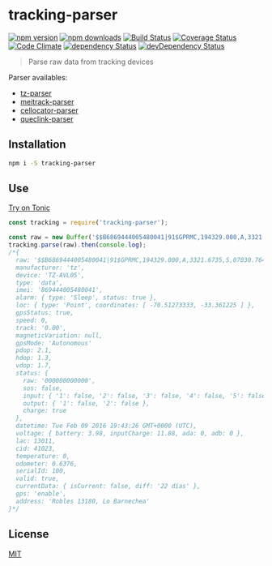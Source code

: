 # tracking-parser

[![npm version](https://img.shields.io/npm/v/tracking-parser.svg?style=flat-square)](https://www.npmjs.com/package/tracking-parser)
[![npm downloads](https://img.shields.io/npm/dm/tracking-parser.svg?style=flat-square)](https://www.npmjs.com/package/tracking-parser)
[![Build Status](https://img.shields.io/travis/lgaticaq/tracking-parser.svg?style=flat-square)](https://travis-ci.org/lgaticaq/tracking-parser)
[![Coverage Status](https://img.shields.io/coveralls/lgaticaq/tracking-parser/master.svg?style=flat-square)](https://coveralls.io/github/lgaticaq/tracking-parser?branch=master)
[![Code Climate](https://img.shields.io/codeclimate/github/lgaticaq/tracking-parser.svg?style=flat-square)](https://codeclimate.com/github/lgaticaq/tracking-parser)
[![dependency Status](https://img.shields.io/david/lgaticaq/tracking-parser.svg?style=flat-square)](https://david-dm.org/lgaticaq/tracking-parser#info=dependencies)
[![devDependency Status](https://img.shields.io/david/dev/lgaticaq/tracking-parser.svg?style=flat-square)](https://david-dm.org/lgaticaq/tracking-parser#info=devDependencies)

> Parse raw data from tracking devices

Parser availables:

* [tz-parser](https://www.npmjs.com/package/tz-parser)
* [meitrack-parser](https://www.npmjs.com/package/meitrack-parser)
* [cellocator-parser](https://www.npmjs.com/package/cellocator-parser)
* [queclink-parser](https://www.npmjs.com/package/queclink-parser)

## Installation

```bash
npm i -S tracking-parser
```

## Use

[Try on Tonic](https://tonicdev.com/npm/tracking-parser)
```js
const tracking = require('tracking-parser');

const raw = new Buffer('$$B6869444005480041|91$GPRMC,194329.000,A,3321.6735,S,07030.7640,W,0.00,0.00,090216,,,A*6C|02.1|01.3|01.7|000000000000|20160209194326|13981188|00000000|32D3A03F|0000|0.6376|0100|7B20\r\n');
tracking.parse(raw).then(console.log);
/*{
  raw: '$$B6869444005480041|91$GPRMC,194329.000,A,3321.6735,S,07030.7640,W,0.00,0.00,090216,,,A*6C|02.1|01.3|01.7|000000000000|20160209194326|13981188|00000000|32D3A03F|0000|0.6376|0100|7B20\r\n',
  manufacturer: 'tz',
  device: 'TZ-AVL05',
  type: 'data',
  imei: '869444005480041',
  alarm: { type: 'Sleep', status: true },
  loc: { type: 'Point', coordinates: [ -70.51273333, -33.361225 ] },
  gpsStatus: true,
  speed: 0,
  track: '0.00',
  magneticVariation: null,
  gpsMode: 'Autonomous'
  pdop: 2.1,
  hdop: 1.3,
  vdop: 1.7,
  status: {
    raw: '000000000000',
    sos: false,
    input: { '1': false, '2': false, '3': false, '4': false, '5': false },
    output: { '1': false, '2': false },
    charge: true
  },
  datetime: Tue Feb 09 2016 19:43:26 GMT+0000 (UTC),
  voltage: { battery: 3.98, inputCharge: 11.88, ada: 0, adb: 0 },
  lac: 13011,
  cid: 41023,
  temperature: 0,
  odometer: 0.6376,
  serialId: 100,
  valid: true,
  currentData: { isCurrent: false, diff: '22 días' },
  gps: 'enable',
  address: 'Robles 13180, Lo Barnechea'
}*/
```

## License

[MIT](https://tldrlegal.com/license/mit-license)
